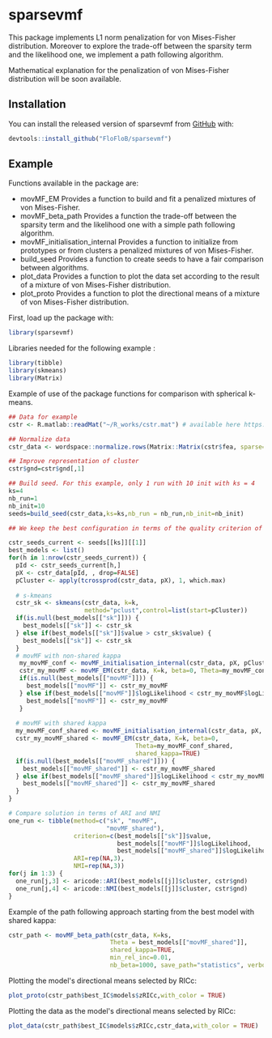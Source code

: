 # sparsevmf

<!-- badges: start -->
<!-- badges: end -->

This package implements L1 norm penalization for von Mises-Fisher distribution. Moreover to explore the trade-off between the sparsity term            and the likelihood one, we implement a path following algorithm.

Mathematical explanation for the penalization of von Mises-Fisher distribution will be soon available.

## Installation

You can install the released version of sparsevmf from [GitHub](https://github.com/FloFloB/sparsevmf) with:

``` r
devtools::install_github("FloFloB/sparsevmf")
```

## Example

Functions available in the package are:

* movMF_EM Provides a function to build and fit a penalized mixtures of von Mises-Fisher.
* movMF_beta_path Provides a function  the trade-off between the sparsity term and the likelihood one with a simple path following algorithm.
* movMF_initialisation_internal Provides a function to initialize from prototypes or from clusters a penalized mixtures of von Mises-Fisher.
* build_seed Provides a function to create seeds to have a fair comparison between algorithms.
* plot_data Provides a function to plot the data set according to the result of a mixture of von Mises-Fisher distribution.
* plot_proto Provides a function to plot the directional means of a mixture of von Mises-Fisher distribution.

First, load up the package with:
``` r
library(sparsevmf)
```

Libraries needed for the following example :
``` r
library(tibble)
library(skmeans)
library(Matrix)
```

Example of use of the package functions for comparison with spherical k-means.

``` r
## Data for example
cstr <- R.matlab::readMat("~/R_works/cstr.mat") # available here https://github.com/dbmovMFs/DirecCoclus/tree/master/Data

## Normalize data
cstr_data <- wordspace::normalize.rows(Matrix::Matrix(cstr$fea, sparse=TRUE))

## Improve representation of cluster
cstr$gnd=cstr$gnd[,1]

## Build seed. For this example, only 1 run with 10 init with ks = 4
ks=4
nb_run=1
nb_init=10
seeds=build_seed(cstr_data,ks=ks,nb_run = nb_run,nb_init=nb_init)

## We keep the best configuration in terms of the quality criterion of each algorithm:

cstr_seeds_current <- seeds[[ks]][[1]]
best_models <- list()
for(h in 1:nrow(cstr_seeds_current)) {
  pId <- cstr_seeds_current[h,]
  pX <- cstr_data[pId, , drop=FALSE]
  pCluster <- apply(tcrossprod(cstr_data, pX), 1, which.max)
  
  # s-kmeans
  cstr_sk <- skmeans(cstr_data, k=k,
                     method="pclust",control=list(start=pCluster))
  if(is.null(best_models[["sk"]])) {
    best_models[["sk"]] <- cstr_sk
  } else if(best_models[["sk"]]$value > cstr_sk$value) {
    best_models[["sk"]] <- cstr_sk
  }
  # movMF with non-shared kappa
   my_movMF_conf <- movMF_initialisation_internal(cstr_data, pX, pCluster, shared_kappa=FALSE)
   cstr_my_movMF <- movMF_EM(cstr_data, K=k, beta=0, Theta=my_movMF_conf)
   if(is.null(best_models[["movMF"]])) {
     best_models[["movMF"]] <- cstr_my_movMF
   } else if(best_models[["movMF"]]$logLikelihood < cstr_my_movMF$logLikelihood) {
     best_models[["movMF"]] <- cstr_my_movMF
   }
  
  # movMF with shared kappa
  my_movMF_conf_shared <- movMF_initialisation_internal(cstr_data, pX, pCluster, shared_kappa=TRUE)
  cstr_my_movMF_shared <- movMF_EM(cstr_data, K=k, beta=0,
                                   Theta=my_movMF_conf_shared,
                                   shared_kappa=TRUE)
  if(is.null(best_models[["movMF_shared"]])) {
    best_models[["movMF_shared"]] <- cstr_my_movMF_shared
  } else if(best_models[["movMF_shared"]]$logLikelihood < cstr_my_movMF_shared$logLikelihood) {
    best_models[["movMF_shared"]] <- cstr_my_movMF_shared
  }
}

# Compare solution in terms of ARI and NMI
one_run <- tibble(method=c("sk", "movMF",
                           "movMF_shared"),
                  criterion=c(best_models[["sk"]]$value,
                              best_models[["movMF"]]$logLikelihood,
                              best_models[["movMF_shared"]]$logLikelihood),
                  ARI=rep(NA,3),
                  NMI=rep(NA,3))
for(j in 1:3) {
  one_run[j,3] <- aricode::ARI(best_models[[j]]$cluster, cstr$gnd)
  one_run[j,4] <- aricode::NMI(best_models[[j]]$cluster, cstr$gnd)
}

```

Example of the path following approach starting from the best model with shared kappa:

``` r
cstr_path <- movMF_beta_path(cstr_data, K=ks,
                            Theta = best_models[["movMF_shared"]],
                            shared_kappa=TRUE,
                            min_rel_inc=0.01,
                            nb_beta=1000, save_path="statistics", verbose=1)
```

Plotting the model's directional means selected by RICc:

``` r
plot_proto(cstr_path$best_IC$models$zRICc,with_color = TRUE)
```

Plotting the data as the model's directional means selected by RICc:

``` r
plot_data(cstr_path$best_IC$models$zRICc,cstr_data,with_color = TRUE)
```

